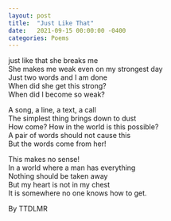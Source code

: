 ```yaml
---
layout: post
title:  "Just Like That"
date:   2021-09-15 00:00:00 -0400
categories: Poems
---
```


just like that she breaks me <br>
She makes me weak even on my strongest day <br>
Just two words and I am done <br>
When did she get this strong? <br>
When did I become so weak? <br>

A song, a line, a text, a call <br>
The simplest thing brings down to dust <br>
How come? How in the world is this possible? <br> 
A pair of words should not cause this <br>
But the words come from her! <br>

This makes no sense! <br>
In a world where a man has everything <br>
Nothing should be taken away <br>
But my heart is not in my chest <br> 
It is somewhere no one knows how to get. <br>

By TTDLMR
